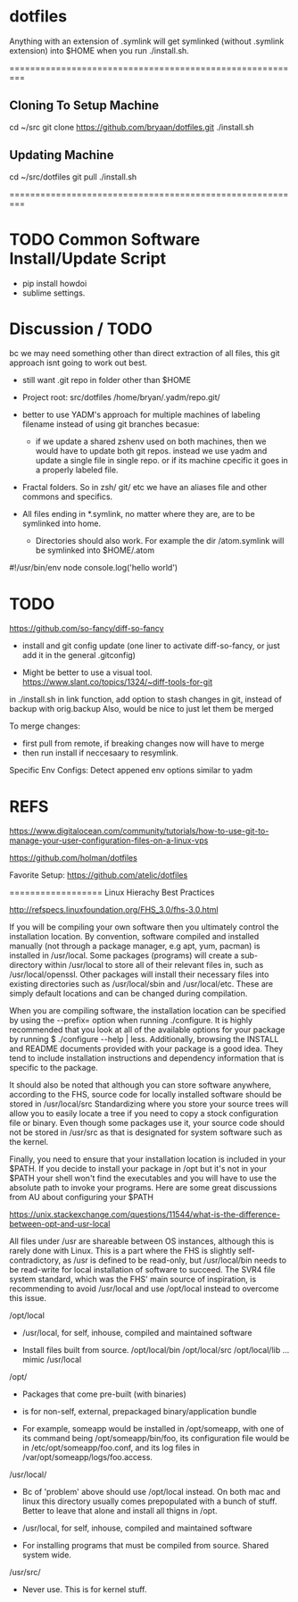 # dotfiles

Anything with an extension of .symlink will get symlinked (without .symlink extension) into $HOME when you run ./install.sh.


=========================================================

## Cloning To Setup Machine

cd ~/src
git clone https://github.com/bryaan/dotfiles.git
./install.sh

## Updating Machine

cd ~/src/dotfiles
git pull
./install.sh

=========================================================

# TODO Common Software Install/Update Script
- pip install howdoi
- sublime settings.


# Discussion / TODO

bc we may need something other than direct extraction of all files, this git approach isnt going to work out best.

- still want .git repo in folder other than $HOME

- Project root:  src/dotfiles
/home/bryan/.yadm/repo.git/


- better to use YADM's approach for multiple machines of labeling filename instead of using git branches becasue:
  - if we update a shared zshenv used on both machines, then we would have to update both git repos.
    instead we use yadm and update a single file in single repo.  or if its machine cpecific it goes in a properly labeled file.


- Fractal folders.  So in zsh/ git/ etc we have an aliases file and other commons and specifics.
- All files ending in *.symlink, no matter where they are, are to be symlinked into home.
  - Directories should also work.  For example the dir /atom.symlink will be symlinked into $HOME/.atom


#!/usr/bin/env node console.log('hello world')




# TODO

https://github.com/so-fancy/diff-so-fancy
- install and git config update (one liner to activate diff-so-fancy, or just add it in the general .gitconfig)

- Might be better to use a visual tool.
https://www.slant.co/topics/1324/~diff-tools-for-git



in ./install.sh  in link function, add option to stash changes in git, instead of backup with orig.backup
Also, would be nice to just let them be merged


To merge changes:
- first pull from remote, if breaking changes now will have to merge
- then run install if neccesaary to resymlink.


Specific Env Configs:
Detect appened env options similar to yadm



# REFS

https://www.digitalocean.com/community/tutorials/how-to-use-git-to-manage-your-user-configuration-files-on-a-linux-vps

https://github.com/holman/dotfiles

Favorite Setup:
https://github.com/atelic/dotfiles


==================
Linux Hierachy Best Practices

http://refspecs.linuxfoundation.org/FHS_3.0/fhs-3.0.html


If you will be compiling your own software then you ultimately control the installation location. By convention, software compiled and installed manually (not through a package manager, e.g apt, yum, pacman) is installed in /usr/local. Some packages (programs) will create a sub-directory within /usr/local to store all of their relevant files in, such as /usr/local/openssl. Other packages will install their necessary files into existing directories such as /usr/local/sbin and /usr/local/etc. These are simply default locations and can be changed during compilation.

When you are compiling software, the installation location can be specified by using the --prefix= option when running ./configure. It is highly recommended that you look at all of the available options for your package by running $ ./configure --help | less. Additionally, browsing the INSTALL and README documents provided with your package is a good idea. They tend to include installation instructions and dependency information that is specific to the package.

It should also be noted that although you can store software anywhere, according to the FHS, source code for locally installed software should be stored in /usr/local/src Standardizing where you store your source trees will allow you to easily locate a tree if you need to copy a stock configuration file or binary. Even though some packages use it, your source code should not be stored in /usr/src as that is designated for system software such as the kernel.

Finally, you need to ensure that your installation location is included in your $PATH. If you decide to install your package in /opt but it's not in your $PATH your shell won't find the executables and you will have to use the absolute path to invoke your programs. Here are some great discussions from AU about configuring your $PATH


https://unix.stackexchange.com/questions/11544/what-is-the-difference-between-opt-and-usr-local

All files under /usr are shareable between OS instances, although this is rarely done with Linux. This is a part where the FHS is slightly self-contradictory, as /usr is defined to be read-only, but /usr/local/bin needs to be read-write for local installation of software to succeed. The SVR4 file system standard, which was the FHS' main source of inspiration, is recommending to avoid /usr/local and use /opt/local instead to overcome this issue.


/opt/local

- /usr/local, for self, inhouse, compiled and maintained software

- Install files built from source.
/opt/local/bin  /opt/local/src  /opt/local/lib  ... mimic /usr/local

/opt/<packge name>

- Packages that come pre-built (with binaries)
- is for non-self, external, prepackaged binary/application bundle

- For example, someapp would be installed in /opt/someapp, with one of its command being /opt/someapp/bin/foo, its configuration file would be in /etc/opt/someapp/foo.conf, and its log files in /var/opt/someapp/logs/foo.access.

/usr/local/

- Bc of 'problem' above should use /opt/local instead. On both mac and linux this directory usually comes
prepopulated with a bunch of stuff.  Better to leave that alone and install all thigns in /opt.

- /usr/local, for self, inhouse, compiled and maintained software

- For installing programs that must be compiled from source.  Shared system wide.

/usr/src/

- Never use.  This is for kernel stuff.